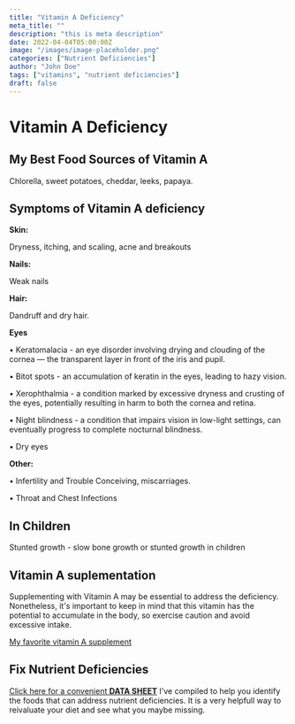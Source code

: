 ```yaml
---
title: "Vitamin A Deficiency"
meta_title: ""
description: "this is meta description"
date: 2022-04-04T05:00:00Z
image: "/images/image-placeholder.png"
categories: ["Nutrient Deficiencies"]
author: "John Doe"
tags: ["vitamins", "nutrient deficiencies"]
draft: false
---
```


 <h1>Vitamin A Deficiency</h1>
            <h2>My Best Food Sources of Vitamin A</h2>
          <p>
          Chlorella, sweet potatoes, cheddar, leeks, papaya.
</p>
<h2>Symptoms of Vitamin A deficiency</h2>
<p><b>Skin:</b></p> <p>Dryness, itching, and scaling, acne and breakouts</p>
<p><b>Nails:</b> </p><p>Weak nails</p>
<p><b>Hair:</b> </p><p>Dandruff and dry hair.</p>
<p><b>Eyes</b></p>
<p>&bull; Keratomalacia - an eye disorder involving drying and clouding of the cornea — the transparent  layer in front of the iris and pupil.</p>
<p>&bull; Bitot spots - an accumulation of keratin in the eyes, leading to hazy vision.</p>
<p>&bull; Xerophthalmia - a condition marked by excessive dryness and crusting of the eyes, potentially resulting in harm to both the cornea and retina.</p>
<p>&bull; Night blindness - a condition that impairs vision in low-light settings, can eventually progress to complete nocturnal blindness.</p>
<p>&bull; Dry eyes</p>
<p><b>Other:</b></p>
<p>&bull; Infertility and Trouble Conceiving, miscarriages.</p>
    <p>&bull; Throat and Chest Infections</p>
 <h2>In Children</h2>
 <p>Stunted growth - slow bone growth or stunted growth in children</p>
<h2>Vitamin A suplementation</h2>
  <p> Supplementing with Vitamin A may be essential to address the deficiency. Nonetheless, it's important to keep in mind that this vitamin has the potential to accumulate in the body, so exercise caution and avoid excessive intake.</p>
 <p><a target="_blank" href="https://www.amazon.com/dp/B0B4M3ZK3V?psc=1&amp;ref=ppx_yo2ov_dt_b_product_details&_encoding=UTF8&tag=irinawink-20&linkCode=ur2&linkId=7cf682c66a2a87ce02083f4c294444e1&camp=1789&creative=9325">My favorite vitamin A supplement</a></p>
<h2>Fix Nutrient Deficiencies</h2><p><a title="fix nutritional deficiencies with a data sheet" href="../nutrients-in-healthy-foods.html" target="_blank">Click here for a convenient <b>DATA SHEET</b></a> I've compiled to help you identify the foods that can address nutrient deficiencies. It is a very helpfull way to reivaluate your diet and see what you maybe missing.</p>
